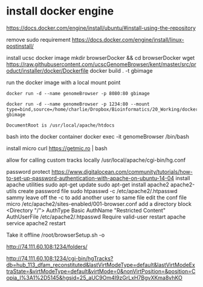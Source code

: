 # install docker engine
https://docs.docker.com/engine/install/ubuntu/#install-using-the-repository

remove sudo requirement
https://docs.docker.com/engine/install/linux-postinstall/

install ucsc docker image
	mkdir browserDocker && cd browserDocker
	wget https://raw.githubusercontent.com/ucscGenomeBrowser/kent/master/src/product/installer/docker/Dockerfile
	docker build . -t gbimage

run the docker image with a local mount point
```
docker run -d --name genomeBrowser -p 8080:80 gbimage
```
```
docker run -d --name genomeBrowser -p 1234:80 --mount type=bind,source=/home/charlie/Dropbox/Bioinformatics/20_Working/dockerBrowser/genomeBrowser_files,target=/usr/local/apache/htdocs/folders gbimage
```
	DocumentRoot is /usr/local/apache/htdocs

bash into the docker container
	docker exec -it genomeBrowser /bin/bash


install micro
	curl https://getmic.ro | bash

allow for calling custom tracks locally
	/usr/local/apache/cgi-bin/hg.conf

password protect
	https://www.digitalocean.com/community/tutorials/how-to-set-up-password-authentication-with-apache-on-ubuntu-14-04
	install apache utilities
		sudo apt-get update
		sudo apt-get install apache2 apache2-utils
	create password file
		sudo htpasswd -c /etc/apache2/.htpasswd sammy
		leave off the -c to add another user to same file
	edit the conf file
		micro /etc/apache2/sites-enabled/001-browser.conf
	add a directory block
		<Directory "/">
	        AuthType Basic
	        AuthName "Restricted Content"
	        AuthUserFile /etc/apache2/.htpasswd
	        Require valid-user
    	</Directory>
    restart apache
    	service apache2 restart

 Take it offline
 	/root/browserSetup.sh -o

 http://74.111.60.108:1234/folders/

 http://74.111.60.108:1234/cgi-bin/hgTracks?db=hub_113_dfam_reconstituted&lastVirtModeType=default&lastVirtModeExtraState=&virtModeType=default&virtMode=0&nonVirtPosition=&position=Copia_I%3A1%2D5145&hgsid=25_aUC9Om4I9zGrLxH7BgvXKma8vhKO